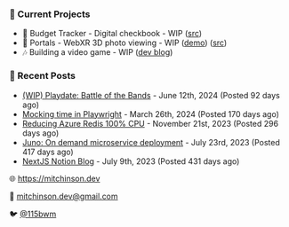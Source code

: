 ### 📌 Current Projects
- 💸 Budget Tracker - Digital checkbook - WIP ([src](https://github.com/bmitchinson/budget-entry))
- 📸 Portals - WebXR 3D photo viewing - WIP ([demo](https://portals.mitchinson.dev/)) ([src](https://github.com/bmitchinson/vr-jpg-viewer-webxr))
- 🎶 Building a video game - WIP ([dev blog](https://blog.mitchinson.dev/playdate-dev-one))

### 📝 Recent Posts

- [(WIP) Playdate: Battle of the Bands](https://blog.mitchinson.dev/playdate-dev-one) - June 12th, 2024 (Posted 92 days ago)
- [Mocking time in Playwright](https://blog.mitchinson.dev/playwright-mock-time) - March 26th, 2024 (Posted 170 days ago)
- [Reducing Azure Redis 100% CPU](https://blog.mitchinson.dev/redis-cpu) - November 21st, 2023 (Posted 296 days ago)
- [Juno: On demand microservice deployment](https://blog.mitchinson.dev/juno) - July 23rd, 2023 (Posted 417 days ago)
- [NextJS Notion Blog](https://blog.mitchinson.dev/blog-2023) - July 9th, 2023 (Posted 431 days ago)

🌐 https://mitchinson.dev

💌 mitchinson.dev@gmail.com

🐦 [@115bwm](https://twitter.com/115bwm)